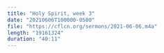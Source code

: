 ```yaml
---
title: "Holy Spirit, week 3"
date: "20210606T100000-0500"
file: "https://cflcn.org/sermons/2021-06-06.m4a"
length: "19161324"
duration: "40:11"
---
```

